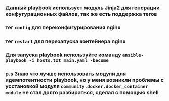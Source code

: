 ### Данный playbook использует модуль Jinja2 для генерации конфугурационных файлов, так же есть поддержка тегов
### тег `config` для переконфигурирования nginx
### тег `restart` для перезапуска контейнера nginx
### Для запуска playbook используйте команду `ansible-playbook -i hosts.txt main.yaml -become`
### p.s Знаю что лучше использовать модули для идемпотентности playbook, но у меня возникли проблемы с усстановкой модуля `community.docker.docker_container module` не стал долго разбираться, сделал с помощью shell
